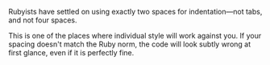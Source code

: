 Rubyists have settled on using exactly two spaces for indentation—not tabs, and not four spaces.

This is one of the places where individual style will work against you. If your spacing doesn't match the Ruby norm, the code will look subtly wrong at first glance, even if it is perfectly fine.
